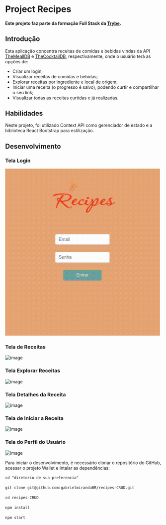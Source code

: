 # Project Recipes
#### Este projeto faz parte da formação Full Stack da <a href="https://www.betrybe.com/">Trybe</a>.

## Introdução
Esta aplicação concentra receitas de comidas e bebidas vindas da API <a href="https://www.themealdb.com/api.php">TheMeallDB</a> e <a href="https://www.thecocktaildb.com/">TheCocktailDB</a>, respectivamente, onde o usuário terá as opções de:
  - Criar um login;
  - Visualizar receitas de comidas e bebidas;
  - Explorar receitas por ingrediente e local de origem;
  - Iniciar uma receita (o progresso é salvo), podendo curtir e compartilhar o seu link;
  - Visualizar todas as receitas curtidas e já realizadas.

## Habilidades
Neste projeto, foi utilizado Context API como gerenciador de estado e a biblioteca React Bootstrap para estilização.

## Desenvolvimento

### Tela Login
![image](tela-login.gif)

### Tela de Receitas
![image](recipes.gif)

### Tela Explorar Receitas
![image](explore.gif)

### Tela Detalhes da Receita
![image](recipes-details.gif)

### Tela de Iniciar a Receita
![image](in-progress.gif)

### Tela do Perfil do Usuário
![image](perfil.gif)


Para iniciar o desenvolvimento, é necessário clonar o repositório do GitHub, acessar o projeto Wallet e intalar as dependências:
```shell
cd "diretorio de sua preferencia"

git clone git@github.com:gabrielmirandaBR/recipes-CRUD.git

cd recipes-CRUD

npm install

npm start
```
